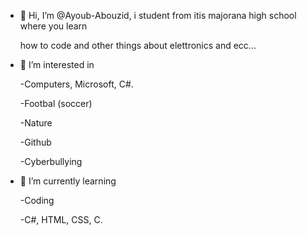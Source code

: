 - 👋 Hi, I’m @Ayoub-Abouzid, i student from itis majorana high school where you learn

   how to code and other things about elettronics and ecc...
- 👀 I’m interested in
  
  -Computers, Microsoft, C#.

  -Footbal (soccer)

  -Nature

  -Github

  -Cyberbullying
  
  
- 🌱 I’m currently learning

    -Coding

    -C#, HTML, CSS, C.


  

<!---
Ayoub-Abouzid/Ayoub-Abouzid is a ✨ special ✨ repository because its `README.md` (this file) appears on your GitHub profile.
You can click the Preview link to take a look at your changes.
--->
